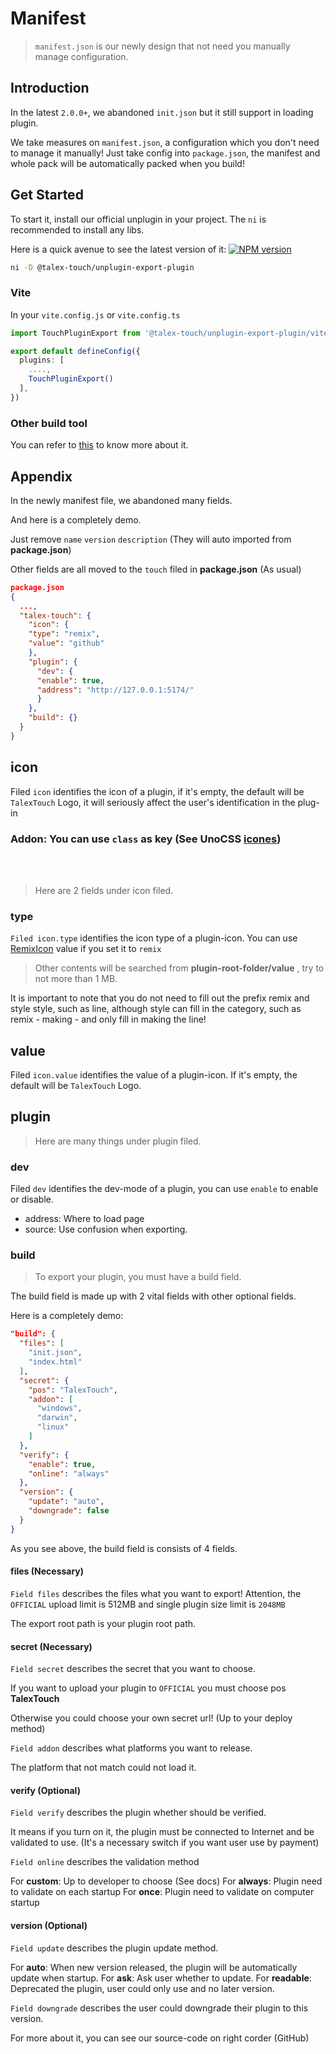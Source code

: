 # Manifest

> `manifest.json` is our newly design that not need you manually manage configuration.

## Introduction

In the latest `2.0.0+`, we abandoned `init.json` but it still support in loading plugin.

We take measures on `manifest.json`, a configuration which you don't need to manage it manually!
Just take config into `package.json`, the manifest and whole pack will be automatically packed when you build!

## Get Started

To start it, install our official unplugin in your project.
The `ni` is recommended to install any libs.

Here is a quick avenue to see the latest version of it: [![NPM version](https://img.shields.io/npm/v/@talex-touch/unplugin-export-plugin?color=a1b858&label=)](https://www.npmjs.com/package/unplugin-starter)

``` bash
ni -D @talex-touch/unplugin-export-plugin
```

### Vite

In your `vite.config.js` or `vite.config.ts`

``` ts
import TouchPluginExport from '@talex-touch/unplugin-export-plugin/vite'

export default defineConfig({
  plugins: [
    ....,
    TouchPluginExport()
  ],
})
```

### Other build tool

You can refer to [this](https://github.com/unjs/unplugin) to know more about it.

## Appendix

In the newly manifest file, we abandoned many fields.

And here is a completely demo.

Just remove `name` `version` `description` (They will auto imported from **package.json**)

Other fields are all moved to the `touch` filed in **package.json** (As usual)

``` JSON [Whole]
package.json
{
  ...,
  "talex-touch": {
    "icon": {
    "type": "remix",
    "value": "github"
    },
    "plugin": {
      "dev": {
      "enable": true,
      "address": "http://127.0.0.1:5174/"
      }
    },
    "build": {}
  }
}
```

## icon <Badge type="info" text="OPTIONAL" /> <Badge type="warning" text="Supposed" />

Filed `icon` identifies the icon of a plugin, if it's empty, the default will be `TalexTouch` Logo, it will seriously affect the user's identification in the plug-in

### Addon: You can use `class` as key (See UnoCSS [icones](https://icones.js.org/))

<br />
<br />

> Here are 2 fields under icon filed.

### type <Badge type="info" text="OPTIONAL" />

`Filed icon.type` identifies the icon type of a plugin-icon. You can use [RemixIcon](https://remixicon.com/) value if you set it to `remix`

> Other contents will be searched from **plugin-root-folder/value** , try to not more than 1 MB.

It is important to note that you do not need to fill out the prefix remix and style style, such as line, although style can fill in the category, such as remix - making - and only fill in making the line!

## value <Badge type="info" text="OPTIONAL" /> <Badge type="warning" text="Supposed" />

Filed `icon.value` identifies the value of a plugin-icon. If it's empty, the default will be `TalexTouch` Logo.

## plugin <Badge type="info" text="OPTIONAL" />

> Here are many things under plugin filed.

### dev <Badge type="danger" text="Beta" />

Filed `dev` identifies the dev-mode of a plugin, you can use `enable` to enable or disable.

- address: Where to load page
- source: Use confusion when exporting. <Badge type="danger" text="Beta" />

### build

> To export your plugin, you must have a build field.

The build field is made up with 2 vital fields with other optional fields.

Here is a completely demo:

``` JSON
"build": {
  "files": [
    "init.json",
    "index.html"
  ],
  "secret": {
    "pos": "TalexTouch",
    "addon": [
      "windows",
      "darwin",
      "linux"
    ]
  },
  "verify": {
    "enable": true,
    "online": "always"
  },
  "version": {
    "update": "auto",
    "downgrade": false
  }
}
```

As you see above, the build field is consists of 4 fields.

#### files (Necessary)

`Field files` describes the files what you want to export!
Attention, the `OFFICIAL` upload limit is 512MB and single plugin size limit is `2048MB`

The export root path is your plugin root path.

#### secret (Necessary)

`Field secret` describes the secret that you want to choose.

If you want to upload your plugin to `OFFICIAL` you must choose pos **TalexTouch**

Otherwise you could choose your own secret url! (Up to your deploy method)

`Field addon` describes what platforms you want to release.

The platform that not match could not load it.

#### verify (Optional)

`Field verify` describes the plugin whether should be verified.

It means if you turn on it, the plugin must be connected to Internet and be validated to use.
(It's a necessary switch if you want user use by payment)

`Field online` describes the validation method

For **custom**: Up to developer to choose (See docs)
For **always**: Plugin need to validate on each startup
For **once**: Plugin need to validate on computer startup

#### version (Optional)

`Field update` describes the plugin update method.

For **auto**: When new version released, the plugin will be automatically update when startup.
For **ask**: Ask user whether to update.
For **readable**: Deprecated the plugin, user could only use and no later version.

`Field downgrade` describes the user could downgrade their plugin to this version.

For more about it, you can see our source-code on right corder (GitHub)

